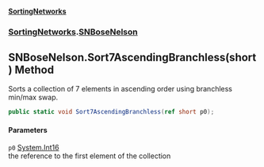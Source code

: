 #### [SortingNetworks](index.md 'index')
### [SortingNetworks](SortingNetworks.md 'SortingNetworks').[SNBoseNelson](SortingNetworks_SNBoseNelson.md 'SortingNetworks.SNBoseNelson')
## SNBoseNelson.Sort7AscendingBranchless(short) Method
Sorts a collection of 7 elements in ascending order using branchless min/max swap.  
```csharp
public static void Sort7AscendingBranchless(ref short p0);
```
#### Parameters
<a name='SortingNetworks_SNBoseNelson_Sort7AscendingBranchless(short)_p0'></a>
`p0` [System.Int16](https://docs.microsoft.com/en-us/dotnet/api/System.Int16 'System.Int16')  
the reference to the first element of the collection
  
